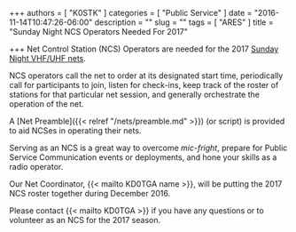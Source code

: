 +++
authors = [ "K0STK" ]
categories = [ "Public Service" ]
date = "2016-11-14T10:47:26-06:00"
description = ""
slug = ""
tags = [ "ARES" ]
title = "Sunday Night NCS Operators Needed For 2017"

+++
Net Control Station (NCS) Operators are needed for the 2017 [Sunday Night
VHF/UHF nets](/dates/ncs-schedule/).

NCS operators call the net to order at its designated start time,
periodically call for participants to join, listen for check-ins, keep
track of the roster of stations for that particular net session, and
generally orchestrate the operation of the net.
<!--more-->
A [Net Preamble]({{< relref "/nets/preamble.md" >}}) (or script) is provided
to aid NCSes in operating their nets.

Serving as an NCS is a great way to overcome *mic-fright*, prepare for
Public Service Communication events or deployments, and hone your skills
as a radio operator.

Our Net Coordinator, {{< mailto KD0TGA name >}}, will be putting the
2017 NCS roster together during December 2016.

Please contact {{< mailto  KD0TGA >}} if you have any questions or to
volunteer as an NCS for the 2017 season.

